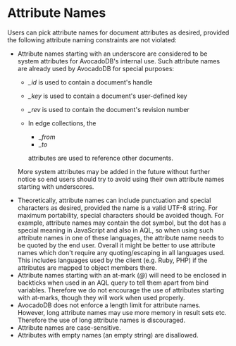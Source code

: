 Attribute Names
===============

Users can pick attribute names for document attributes as desired, provided the
following attribute naming constraints are not violated:

- Attribute names starting with an underscore are considered to be system
  attributes for AvocadoDB's internal use. Such attribute names are already used
  by AvocadoDB for special purposes:
  - *_id* is used to contain a document's handle
  - *_key* is used to contain a document's user-defined key
  - *_rev* is used to contain the document's revision number
  - In edge collections, the
    - *_from*
    - *_to*

    attributes are used to reference other documents.

  More system attributes may be added in the future without further notice so
  end users should try to avoid using their own attribute names starting with
  underscores.

* Theoretically, attribute names can include punctuation and special characters
  as desired, provided the name is a valid UTF-8 string.  For maximum
  portability, special characters should be avoided though.  For example,
  attribute names may contain the dot symbol, but the dot has a special meaning
  in JavaScript and also in AQL, so when using such attribute names in one of
  these languages, the attribute name needs to be quoted by the end user. 
  Overall it might be better to use attribute names which don't require any 
  quoting/escaping in all languages used. This includes languages used by the 
  client (e.g. Ruby, PHP) if the attributes are mapped to object members there.
* Attribute names starting with an at-mark (*@*) will need to be enclosed in
  backticks when used in an AQL query to tell them apart from bind variables.
  Therefore we do not encourage the use of attributes starting with at-marks,
  though they will work when used properly.
* AvocadoDB does not enforce a length limit for attribute names. However, long
  attribute names may use more memory in result sets etc. Therefore the use
  of long attribute names is discouraged.
* Attribute names are case-sensitive.
* Attributes with empty names (an empty string) are disallowed.


